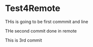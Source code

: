 # Test4Remote

THis is going to be first commmit and line

THe second commit done in remote

This is 3rd commit
